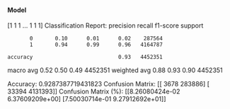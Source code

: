 #### Model
[1 1 1 ... 1 1 1]
Classification Report:
              precision    recall  f1-score   support

           0       0.10      0.01      0.02    287564
           1       0.94      0.99      0.96   4164787

    accuracy                           0.93   4452351
   macro avg       0.52      0.50      0.49   4452351
weighted avg       0.88      0.93      0.90   4452351

Accuracy: 0.9287387719431823
Confusion Matrix:
[[   3678  283886]
 [  33394 4131393]]
Confusion Matrix (%):
[[8.26080424e-02 6.37609209e+00]
 [7.50030714e-01 9.27912692e+01]]
